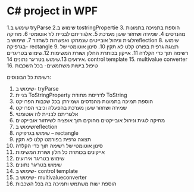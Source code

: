 # C\# project in WPF

1.שימוש ב tryParse 2.שימוש ב tostringPropertie 3. הוספת בתמיכה בתמונות מהנדסים 4. שמירה ושחזור שעון מערכת 5. אלגוריתם לבניית לוז אוטומטי 6. מחיקה לוגית וניהול אובייטים שנמחקו ואפשרות לשחזור 7. שימוש בreflection 8. שימוש בגרפיקה- rectangle 9. תצוגה גרפית בפורט קלט לא תקין 10. סינון אוטומטי של רשימה תוך כדי הקלדה 11. אייקון בכותרת החלון ושורת המשימות 12.שימוש בטריגרים אירועים 13.שימוש בטריגר נתונים 14. control template 15. multivalue converter 16. טיפול בישות משתמשים- בכל השכבות

רשימת כל הבונוסים:

1.  שימוש ב- tryParse
2.  בניית ToStringProperty לדריסת מתודת ToString
3.  הוספת תמיכה בתמונות מהנדסים ושמירתן בכל שכבות הפרויקט
4.  שמירה ושחזור שעון מערכת בהפעלה וכיבוי הפרויקט
5.  אלגוריתם לבניית לוז אוטומטי
6.  מחיקה לוגית וניהול אובייקטים מחוקים תוך אופציה לשיחזור אובייקטים
7.  שימוש בreflection
8.  שימוש בגרפיקה – rectangle
9.  תצוגה גרפית בפורמט קלט לא תקין
10. סינון אוטומטי של רשימה תוך כדי הקלדה
11. אייקונים בכותרת כל חלון ושורת המשימות
12. שימוש בטריגר אירועים
13. שימוש בטריגר נתונים
14. שימוש ב- control template
15. שימוש ב- multivalueconverter
16. הוספת ישות משתמש ותמיכה בה בכל השכבות
